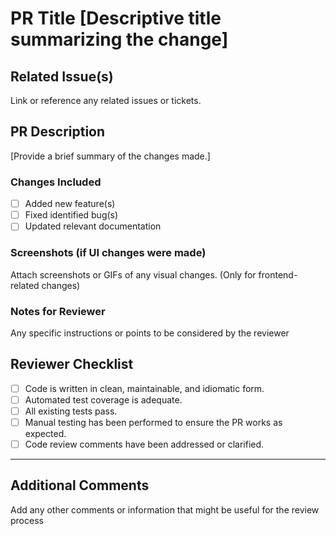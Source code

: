 # PR Title [Descriptive title summarizing the change]
## Related Issue(s)
Link or reference any related issues or tickets.
## PR Description
[Provide a brief summary of the changes made.]
### Changes Included
- [ ] Added new feature(s)
- [ ] Fixed identified bug(s)
- [ ] Updated relevant documentation
### Screenshots (if UI changes were made)
Attach screenshots or GIFs of any visual changes. (Only for frontend-related changes)
### Notes for Reviewer
Any specific instructions or points to be considered by the reviewer
## Reviewer Checklist
- [ ] Code is written in clean, maintainable, and idiomatic form.
- [ ] Automated test coverage is adequate.
- [ ] All existing tests pass.
- [ ] Manual testing has been performed to ensure the PR works as expected.
- [ ] Code review comments have been addressed or clarified.
---
## Additional Comments
Add any other comments or information that might be useful for the review process
